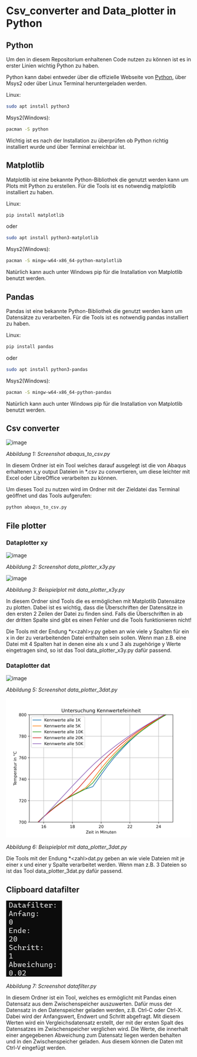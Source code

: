 # Csv\_converter and Data\_plotter in Python 

## Python

Um den in diesem Repositorium enhaltenen Code nutzen zu können ist es in erster Linien wichtig Python zu haben.

Python kann dabei entweder über die offizielle Webseite von [Python](https://www.python.org/), über Msys2 oder über Linux Terminal heruntergeladen werden.

Linux: 

```bash
sudo apt install python3
```

Msys2(Windows):

```bash
pacman -S python
```

Wichtig ist es nach der Installation zu überprüfen ob Python richtig installiert wurde und über Terminal erreichbar ist.

## Matplotlib

Matplotlib ist eine bekannte Python-Bibliothek die genutzt werden kann um Plots mit Python zu erstellen. Für die Tools ist es notwendig matplotlib installiert zu haben.

Linux:

```bash
pip install matplotlib
```

oder

```bash
sudo apt install python3-matplotlib
```

Msys2(Windows):

```bash
pacman -S mingw-w64-x86_64-python-matplotlib
```

Natürlich kann auch unter Windows pip für die Installation von Matplotlib benutzt werden.

## Pandas

Pandas ist eine bekannte Python-Bibliothek die genutzt werden kann um Datensätze zu verarbeiten. Für die Tools ist es notwendig pandas installiert zu haben.

Linux:

```bash
pip install pandas 
```

oder

```bash
sudo apt install python3-pandas
```

Msys2(Windows):

```bash
pacman -S mingw-w64-x86_64-python-pandas
```

Natürlich kann auch unter Windows pip für die Installation von Matplotlib benutzt werden.

## Csv converter

![image](images/csv_converter.png)

*Abbildung 1: Screenshot abaqus_to_csv.py*

In diesem Ordner ist ein Tool welches darauf ausgelegt ist die von Abaqus erhaltenen x,y output Dateien in \*.csv zu convertieren, um diese leichter mit Excel oder LibreOffice verarbeiten zu können.

Um dieses Tool zu nutzen wird im Ordner mit der Zieldatei das Terminal geöffnet und das Tools aufgerufen:

```bash
python abaqus_to_csv.py
```

## File plotter

### Dataplotter xy

![image](images/data_plotter_x3y.png)

*Abbildung 2: Screenshot data_plotter_x3y.py*

![image](images/brandkurven.png)

*Abbildung 3: Beispielplot mit data_plotter_x3y.py*

In diesem Ordner sind Tools die es ermöglichen mit Matplotlib Datensätze zu plotten. Dabei ist es wichtig, dass die Überschriften der Datensätze in den ersten 2 Zeilen der Datei zu finden sind. Falls die Überschriften in ab der dritten Spalte sind gibt es einen Fehler und die Tools funktionieren nicht!

Die Tools mit der Endung \*x\<zahl\>y.py geben an wie viele y Spalten für ein x in der zu verarbeitenden Datei enthalten sein sollen. Wenn man z.B. eine Datei mit 4 Spalten hat in denen eine als x und 3 als zugehörige y Werte eingetragen sind, so ist das Tool data\_plotter\_x3y.py dafür passend.

### Dataplotter dat

![image](images/data_plotter_3dat.png)

*Abbildung 5: Screenshot data_plotter_3dat.py*

![image](images/kennwerte_feinheit.png)

*Abbildung 6: Beispielplot mit data_plotter_3dat.py*

Die Tools mit der Endung \*\<zahl\>dat.py geben an wie viele Dateien mit je einer x und einer y Spalte verarbeitet werden. Wenn man z.B. 3 Dateien so ist das Tool data\_plotter\_3dat.py dafür passend.

## Clipboard datafilter
 
![image](images/datafilter.png)

*Abbildung 7: Screenshot datafilter.py*

In diesem Ordner ist ein Tool, welches es ermöglicht mit Pandas einen Datensatz aus dem Zwischenspeicher auszuwerten. Dafür muss der Datensatz in den Datenspeicher geladen werden, z.B. Ctrl-C oder Ctrl-X. Dabei wird der Anfangswert, Endwert und Schritt abgefragt. Mit diesem Werten wird ein Vergleichsdatensatz erstellt, der mit der ersten Spalt des Datensatzes im Zwischenspeicher verglichen wird. Die Werte, die innerhalt einer angegebenen Abweichung zum Datensatz liegen werden behalten und in den Zwischenspeicher geladen. Aus diesem können die Daten mit Ctrl-V eingefügt werden.
